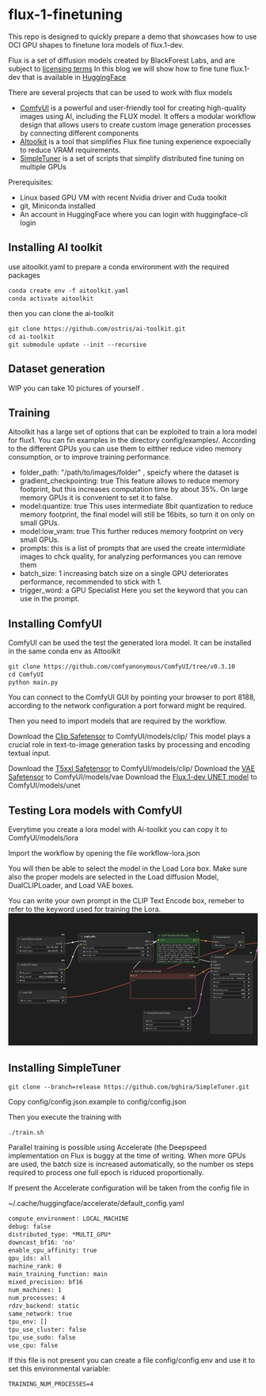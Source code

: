 # flux-1-finetuning

This repo is designed to quickly  prepare a demo that showcases how to use OCI GPU shapes to finetune lora models of flux.1-dev. 

Flux is a set of diffusion models created by BlackForest Labs, and are subject to [licensing terms](https://github.com/black-forest-labs/flux/blob/main/model_licenses/LICENSE-FLUX1-dev)
In this blog we will show how to fine tune flux.1-dev that is available in [HuggingFace](https://huggingface.co/black-forest-labs/FLUX.1-dev)

There are several projects that can be used to work with flux models
- [ComfyUI](https://github.com/comfyanonymous/ComfyUI) is a powerful and user-friendly tool for creating high-quality images using AI, including the FLUX model. It offers a modular workflow design that allows users to create custom image generation processes by connecting different components
- [AItoolkit](https://github.com/comfyanonymous/ComfyUI) is a tool that simplifies Flux fine tuning experience expoecially to reduce VRAM requirements. 
- [SimpleTuner](https://github.com/bghira/SimpleTuner) is a set of scripts that simplify distributed fine tuning on multiple GPUs 

Prerequisites: 
- Linux based GPU VM with recent Nvidia driver and Cuda toolkit
- git, Miniconda installed
- An account in HuggingFace where you can login with huggingface-cli login

## Installing AI toolkit ##

use aitoolkit.yaml  to prepare a conda environment with the required packages 

```
conda create env -f aitoolkit.yaml
conda activate aitoolkit
```

then you can clone the ai-toolkit 
```
git clone https://github.com/ostris/ai-toolkit.git
cd ai-toolkit
git submodule update --init --recursive
```

## Dataset generation ##

WIP
you can take 10 pictures of yourself .


## Training

Aitoolkit has a large set of options that can be exploited to train a lora model for flux1. You can fin examples in the directory config/examples/.
According to the different GPUs you can use them to eitther reduce video memory consumption, or to improve training performance. 


- folder_path: "/path/to/images/folder" , speicfy where the dataset is
- gradient_checkpointing: true  This feature allows to reduce memory footprint, but this increases computation time by about 35%. On large memory GPUs it is convenient to set it to false.
- model:quantize: true  This uses intermediate 8bit quantization to reduce memory footprint, the final model will still be 16bits, so turn it on only on small GPUs.
- model:low_vram: true  This further reduces memory footprint on very small GPUs.
- prompts: this is a list of prompts that are used the create intermidiate images to chck quality, for analyzing performances you can remove them    
- batch_size: 1 increasing batch size on a single GPU deteriorates performance, recommended to stick with 1.
- trigger_word: a GPU Specialist   Here you set the keyword that you can use in the prompt.

## Installing ComfyUI

ComfyUI can be used the test the generated lora model. It can be installed in the same conda env as Attoolkit

```
git clone https://github.com/comfyanonymous/ComfyUI/tree/v0.3.10
cd ComfyUI
python main.py
```

You can connect to the ComfyUI GUI by pointing your browser to port 8188, according to the network configuration a port forward might be required. 

Then you need to import models that are required by the workflow.

Download the [Clip Safetensor](https://huggingface.co/comfyanonymous/flux_text_encoders/blob/main/clip_l.safetensors) to ComfyUI/models/clip/
This model plays a crucial role in text-to-image generation tasks by processing and encoding textual input.

Download the [T5xxl Safetensor](https://huggingface.co/comfyanonymous/flux_text_encoders/blob/main/t5xxl_fp8_e4m3fn.safetensors) to ComfyUI/models/clip/
Download the [VAE Safetensor](https://huggingface.co/black-forest-labs/FLUX.1-schnell/blob/main/ae.safetensors) to ComfyUI/models/vae
Download the [Flux.1-dev UNET model](https://huggingface.co/black-forest-labs/FLUX.1-dev/tree/main) to ComfyUI/models/unet

## Testing Lora models with ComfyUI

Everytime you create a lora model with Ai-toolkit you can copy it to ComfyUI/models/lora 

Import the workflow by opening the file workflow-lora.json 

You will then be able to select the model in the Load Lora box. Make sure also the proper models are selected in the Load diffusion Model, DualCLIPLoader, and Load VAE boxes.

You can write your own prompt in the CLIP Text Encode box, remeber to refer to the keyword used for training the Lora.
![Alt text](ComfyUI.png?raw=true "ComfyUI Lora workflow")

## Installing SimpleTuner

```
git clone --branch=release https://github.com/bghira/SimpleTuner.git
```
Copy config/config.json.example to config/config.json

Then you execute the training with

```
./train.sh
```

Parallel training is possible using Accelerate (the Deepspeed implementation on Flux is buggy at the time of writing.
When more GPUs are used, the batch size is increased automatically, so the number os steps required to process one full epoch is riduced proportionally.


If present the Accelerate configuration will be taken from the config file in

~/.cache/huggingface/accelerate/default_config.yaml

```
compute_environment: LOCAL_MACHINE
debug: false
distributed_type: *MULTI_GPU*
downcast_bf16: 'no'
enable_cpu_affinity: true
gpu_ids: all
machine_rank: 0
main_training_function: main
mixed_precision: bf16
num_machines: 1
num_processes: 4
rdzv_backend: static
same_network: true
tpu_env: []
tpu_use_cluster: false
tpu_use_sudo: false
use_cpu: false
```

If this file is not present you can create a file config/config.env and use it to set this environmental variable:

```
TRAINING_NUM_PROCESSES=4
```






